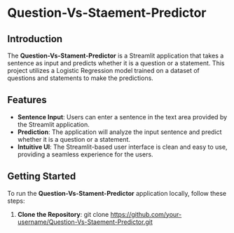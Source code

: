 # Question-Vs-Staement-Predictor

## Introduction
The **Question-Vs-Stament-Predictor** is a Streamlit application that takes a sentence as input and predicts whether it is a question or a statement. This project utilizes a Logistic Regression model trained on a dataset of questions and statements to make the predictions.

## Features
- **Sentence Input**: Users can enter a sentence in the text area provided by the Streamlit application.
- **Prediction**: The application will analyze the input sentence and predict whether it is a question or a statement.
- **Intuitive UI**: The Streamlit-based user interface is clean and easy to use, providing a seamless experience for the users.

## Getting Started
To run the **Question-Vs-Stament-Predictor** application locally, follow these steps:

1. **Clone the Repository**: git clone https://github.com/your-username/Question-Vs-Staement-Predictor.git
